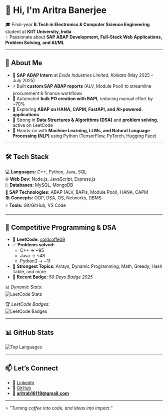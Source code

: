 # 👋 Hi, I'm Aritra Banerjee  

🎓 Final-year **B.Tech in Electronics & Computer Science Engineering** student at **KIIT University, India**  
💡 Passionate about **SAP ABAP Development, Full-Stack Web Applications, Problem Solving, and AI/ML**  

---

## 🚀 About Me  
- 🔭 **SAP ABAP Intern** at *Exide Industries Limited, Kolkata* (May 2025 – July 2025)  
- ⚡ Built **custom SAP ABAP reports** (ALV, Module Pool) to streamline procurement & finance workflows  
- 🤖 Automated **bulk PO creation with BAPI**, reducing manual effort by ~70%  
- 🌱 Exploring **ABAP on HANA, CAPM, FastAPI, and AI-powered applications**  
- 🧠 Strong in **Data Structures & Algorithms (DSA)** and **problem solving**, active on LeetCode  
- 🤖 Hands-on with **Machine Learning, LLMs, and Natural Language Processing (NLP)** using Python (TensorFlow, PyTorch, Hugging Face)  

---

## 🛠️ Tech Stack  
💻 **Languages:** C++, Python, Java, SQL  
🌐 **Web Dev:** Node.js, JavaScript, Express.js  
🗄️ **Databases:** MySQL, MongoDB  
🔧 **SAP Technologies:** ABAP (ALV, BAPIs, Module Pool), HANA, CAPM  
📚 **Concepts:** OOP, DSA, OS, Networks, DBMS  
⚡ **Tools:** Git/GitHub, VS Code  

---

## 🧮 Competitive Programming & DSA  
- 👤 **LeetCode:** [coldcoffe09](https://leetcode.com/u/coldcoffe09/)  
- ✅ **Problems solved:**  
  - C++ → ~95  
  - Java → ~48  
  - Python3 → ~11  
- 🧩 **Strongest Topics:** Arrays, Dynamic Programming, Math, Greedy, Hash Table, and more  
- 🏅 **Recent Badge:** *50 Days Badge 2025*  

📊 *Dynamic Stats:*  
![LeetCode Stats](https://leetcard.jacoblin.cool/coldcoffe09?theme=dark&font=Karma&ext=heatmap)  

🏆 *LeetCode Badges:*  
![LeetCode Badges](https://leetcard.jacoblin.cool/coldcoffe09?theme=dark&font=Karma&ext=badges)

---

## 📊 GitHub Stats  

![Top Languages](https://github-readme-stats.vercel.app/api/top-langs/?username=AritraBanerjee-09&layout=compact&theme=radical)  


---

## 📫 Let’s Connect  
- 💼 [LinkedIn](https://www.linkedin.com/in/aritra-banerjee-/)  
- 🐙 [GitHub](https://github.com/AritraBanerjee-09)  
- 📧 **aritrab16118@gmail.com**  

---

⭐ *“Turning coffee into code, and ideas into impact.”*  
